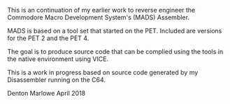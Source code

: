 This is an continuation of my earlier work to reverse engineer
the Commodore Macro Development System's (MADS) Assembler.

MADS is based on a tool set that started on the PET. Included
are versions for the PET 2 and the PET 4.

The goal is to produce source code that can be complied using the
tools in the native environment using VICE.

This is a work in progress based on source code generated by my
Disassembler running on the C64.

Denton Marlowe
April 2018